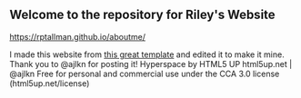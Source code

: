 ## Welcome to the repository for Riley's Website

https://rptallman.github.io/aboutme/

I made this website from [this great template](https://html5up.net/hyperspace) and edited it to make it mine. Thank you to @ajlkn for posting it!
Hyperspace by HTML5 UP
html5up.net | @ajlkn
Free for personal and commercial use under the CCA 3.0 license (html5up.net/license)
